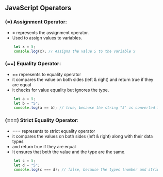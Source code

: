 ## JavaScript Operators

### (=) Assignment Operator:

- = represents the assignment operator.
- Used to assign values to variables.

```javascript
    let x = 5; 
    console.log(x); // Assigns the value 5 to the variable x
```

### (==) Equality Operator:

- == represents to equality operator
- it compares the value on both sides (left & right) and return true if they are equal
- it checks for value equality but ignores the type.

```javascript
    let a = 5;
    let b = "5";
    console.log(a == b); // true, because the string "5" is converted to the number 5 before comparison
```


### (===) Strict Equality Operator:

- === represents to strict equality operator
- it compares the values on both sides (left & right) along with their data types
- and return true if they are equal
- It ensures that both the value and the type are the same.

```javascript
    let c = 5;
    let d = "5";
    console.log(c === d); // false, because the types (number and string) are different
```
